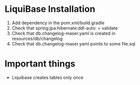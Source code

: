 # LiquiBase Installation

1. Add dependency in the pom.xml/build.gradle
2. Check that spring:jpa:hibernate:ddl-auto: = validate
3. Check that db.changelog-maser.yaml is created in resources/db/changelog
4. Check that db.changelog-maser.yaml points to some file.sql

# Important things

- Liquibase creates tables only once